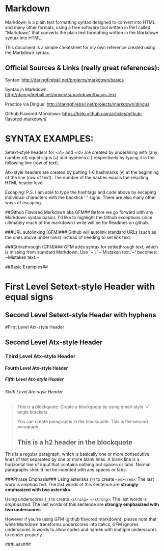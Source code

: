 Markdown
========
Markdown is a plain text formatting syntax designed to convert into HTML and many other formats, using a free software tool written in Perl called "Markdown" that converts the plain text formatting written in the Markdown syntax into HTML.

This document is a simple cheatsheet for my own reference created using the Markdown syntax.

Official Sources & Links (really great references):
------
Syntax:
http://daringfireball.net/projects/markdown/basics

Syntax in Markdown: http://daringfireball.net/projects/markdown/basics.text

Practice via Dingus:
http://daringfireball.net/projects/markdown/dingus

Github Flavored Markdown: https://help.github.com/articles/github-flavored-markdown/

SYNTAX EXAMPLES:
================
Setext-style headers for `<h1>` and `<h2>` are created by underlining with (any number of) equal signs (`=`) and hyphens (`-`) respectively by typing it in the following line (row of text).

Atx-style headers are created by putting 1-6 hashmarks (`#`) at the beginning of the line (row of text). The number of the hashes equals the resulting HTML header level

Escaping:
P.S. I am able to type the hashtags and code above by escaping individual characters with the backtick '`' signs.
There are also many other ways of escaping.


##Github Flavored Markdown aka GFM##
Before we go forward with any Markdown syntax basics, I'd like to highlight the Github exceptions since ultimately much of the markdown I write will be for Readmes on github.

###URL autolinking (GFM)###
Github will autolink standard URLs (such as the ones above under links) instead of needing to set link text.

###Strikethrough (GFM)###
GFM adds syntax for strikethrough text, which is missing from standard Markdown. Use '~': '~'Mistaken text.'~' becomes:
~Mistaken text.~


##Basic Examples##

First Level Setext-style Header with equal signs
==========================================

Second Level Setext-style Header with hyphens
-------------------------------------

#First Level Atx-style Header

## Second Level Atx-style Header

### Third Level Atx-style Header

#### Fourth Level Atx-style Header

##### Fifth Level Atx-style Header

###### Sixth Level Atx-style Header

> This is a blockquote. Create a blockquote by using email-style '`>`' angle brackets.
>
> You can create paragraphs in the blockquote. This is the second paragraph.
>
> ## This is a h2 header in the blockquote

This is a regular paragraph, which is basically one or more consecutive lines of text separated by one or more blank lines. A blank line is a horizontal line of input that contains nothing but spaces or tabs. Normal paragraphs should not be indented with any spaces or tabs.


###Phrase Emphasis###
Using asterisks (`*`) to create `<em></em>`:
The last word is *emphasized*. The last words of this sentence are **strongly emphasized
with two asterisks**.

Using underscores (`_`) to create `<strong> </strong>`:
The last words is _emphasized_.
The last words of this sentence are __strongly emphasized with two underscores__.

However if you're using GFM (github flavored markdown), please note that while Markdown transforms underscores into italics, GFM ignores underscores in words to allow codes and names with multiple underscores to render properly.

###Lists###







